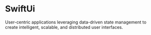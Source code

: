 # SwiftUi
User-centric applications leveraging data-driven state management to create intelligent, scalable, and distributed user interfaces.

